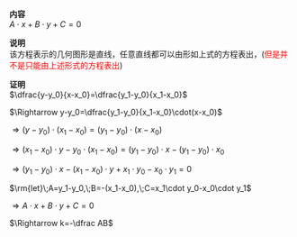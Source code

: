 **内容**  
$A\cdot x+B\cdot  y+C=0$  
  
**说明**  
该方程表示的几何图形是直线，任意直线都可以由形如上式的方程表出，(<font color=red>但是并不是只能由上述形式的方程表出</font>)  
  
**证明**  
$\dfrac{y-y_0}{x-x_0}=\dfrac{y_1-y_0}{x_1-x_0}$  
  
$\Rightarrow y-y_0=\dfrac{y_1-y_0}{x_1-x_0}\cdot(x-x_0)$  
  
$\Rightarrow (y-y_0)\cdot(x_1-x_0)=(y_1-y_0)\cdot(x-x_0)$  
  
$\Rightarrow(x_1-x_0)\cdot y-y_0\cdot(x_1-x_0)=(y_1-y_0)\cdot x-(y_1-y_0)\cdot x_0$  
  
$\Rightarrow(y_1-y_0)\cdot x-(x_1-x_0)\cdot y+x_1\cdot y_0-x_0\cdot y_1=0$  
  
$\rm{let}\;A=y_1-y_0,\;B=-(x_1-x_0),\;C=x_1\cdot y_0-x_0\cdot y_1$  
  
$\Rightarrow A\cdot x+B\cdot  y+C=0$  
  
$\Rightarrow k=-\dfrac AB$  
